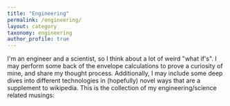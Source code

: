 ```yaml
---
title: "Engineering"
permalink: /engineering/
layout: category
taxonomy: engineering
author_profile: true
---
```


I'm an engineer and a scientist, so I think about a lot of weird "what if's". I may perform some back of the envelope calculations to prove a curiosity of mine, and share my thought process. Additionally, I may include some deep dives into different technologies in (hopefully) novel ways that are a supplement to wikipedia. This is the collection of my engineering/science related musings: